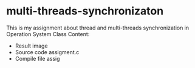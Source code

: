 # multi-threads-synchronizaton
This is my assignment about thread and multi-threads synchronization in Operation System Class 
Content:
- Result image 
- Source code assigment.c 
- Compile file assig
